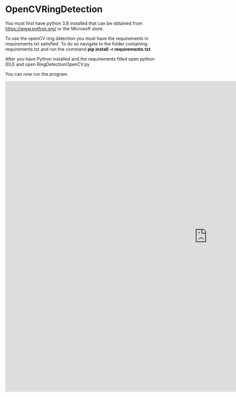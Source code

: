 # OpenCVRingDetection

You must first have python 3.8 installed that can be obtained from https://www.python.org/ or the Microsoft store.

To use the openCV ring detection you must have the requirements in requirements.txt satisfied. 
To do so navigate to the folder containing requirements.txt and run the command **pip install -r requirements.txt**

After you have Python installed and the requirements filled open python IDLE and open RingDetectionOpenCV.py

You can now run the program.
<iframe width="1280" height="985" src="https://www.youtube.com/embed/LqF4gN8yz3A" frameborder="0" allow="accelerometer; autoplay; clipboard-write; encrypted-media; gyroscope; picture-in-picture" allowfullscreen></iframe>
